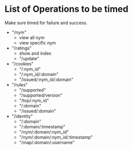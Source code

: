 # List of Operations to be timed

Make sure timed for failure and success.

+ "/nym"
  + view all nym
  + view specific nym
+ "/ratings"
  + show and index
  + "/update"
+ "/cookies"
  + "/:nym_id"
  + "/:nym_id/:domain"
  + "/issued/:nym_id/:domain"
+ "/rules"
  + "/supported"
  + "/supported/version"
  + "/top/:nym_id"
  + "/:domain"
  + "/issued/:domain"
+ "/identity"
  + "/:domain"
  + "/:domain/:timestamp"
  + "/nym/:domain/:nym_id"
  + "/nym/:domain/:nym_id/:timestamp"
  + "/map/:domain/:username"